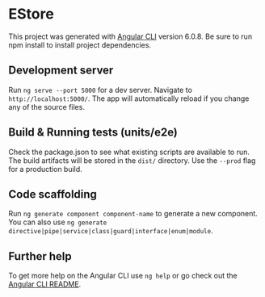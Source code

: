 # EStore

This project was generated with [Angular CLI](https://github.com/angular/angular-cli) version 6.0.8. Be sure to run npm install to install project dependencies.

## Development server

Run `ng serve --port 5000` for a dev server. Navigate to `http://localhost:5000/`. The app will automatically reload if you change any of the source files.

## Build & Running tests (units/e2e)

Check the package.json to see what existing scripts are available to run. The build artifacts will be stored in the `dist/` directory. Use the `--prod` flag for a production build.

## Code scaffolding

Run `ng generate component component-name` to generate a new component. You can also use `ng generate directive|pipe|service|class|guard|interface|enum|module`.

## Further help

To get more help on the Angular CLI use `ng help` or go check out the [Angular CLI README](https://github.com/angular/angular-cli/blob/master/README.md).

